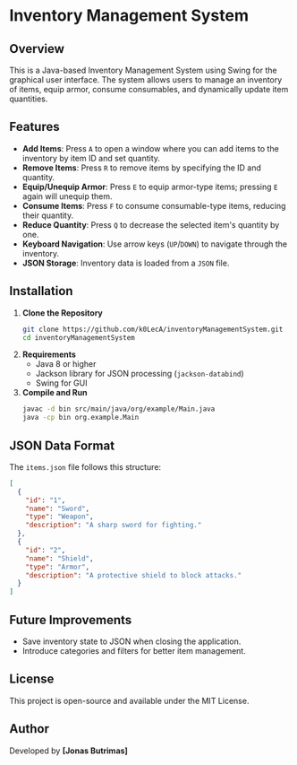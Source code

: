 # Inventory Management System

## Overview

This is a Java-based Inventory Management System using Swing for the graphical user interface. The system allows users to manage an inventory of items, equip armor, consume consumables, and dynamically update item quantities.

## Features

- **Add Items**: Press `A` to open a window where you can add items to the inventory by item ID and set quantity.
- **Remove Items**: Press `R` to remove items by specifying the ID and quantity.
- **Equip/Unequip Armor**: Press `E` to equip armor-type items; pressing `E` again will unequip them.
- **Consume Items**: Press `F` to consume consumable-type items, reducing their quantity.
- **Reduce Quantity**: Press `Q` to decrease the selected item's quantity by one.
- **Keyboard Navigation**: Use arrow keys (`UP`/`DOWN`) to navigate through the inventory.
- **JSON Storage**: Inventory data is loaded from a `JSON` file.

## Installation

1. **Clone the Repository**
   ```sh
   git clone https://github.com/k0LecA/inventoryManagementSystem.git
   cd inventoryManagementSystem
   ```
2. **Requirements**
   - Java 8 or higher
   - Jackson library for JSON processing (`jackson-databind`)
   - Swing for GUI
3. **Compile and Run**
   ```sh
   javac -d bin src/main/java/org/example/Main.java
   java -cp bin org.example.Main
   ```

## JSON Data Format

The `items.json` file follows this structure:

```json
[
  {
    "id": "1",
    "name": "Sword",
    "type": "Weapon",
    "description": "A sharp sword for fighting."
  },
  {
    "id": "2",
    "name": "Shield",
    "type": "Armor",
    "description": "A protective shield to block attacks."
  }
]
```

## Future Improvements
- Save inventory state to JSON when closing the application.
- Introduce categories and filters for better item management.

## License

This project is open-source and available under the MIT License.

## Author

Developed by **[Jonas Butrimas]**
